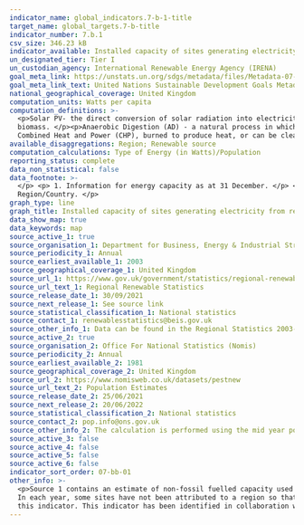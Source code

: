 ```yaml
---
indicator_name: global_indicators.7-b-1-title
target_name: global_targets.7-b-title
indicator_number: 7.b.1
csv_size: 346.23 kB
indicator_available: Installed capacity of sites generating electricity from renewable sources
un_designated_tier: Tier I
un_custodian_agency: International Renewable Energy Agency (IRENA)
goal_meta_link: https://unstats.un.org/sdgs/metadata/files/Metadata-07-0b-01.pdf
goal_meta_link_text: United Nations Sustainable Development Goals Metadata (PDF)
national_geographical_coverage: United Kingdom
computation_units: Watts per capita
computation_definitions: >-
  <p>Solar PV- the direct conversion of solar radiation into electricity by the interaction of light with the electrons in a semiconductor device or cell.</p><p>Bioenergy - renewable energy made from material of recent biological origin derived from plant or animal matter, known as
  biomass. </p><p>Anaerobic Digestion (AD) - a natural process in which microorganisms break down organic matter, in the absence of oxygen, into biogas (a mixture of carbon dioxide (CO2) and methane) and digestate (a nitrogen-rich fertiliser). The biogas can be used directly in engines for
  Combined Heat and Power (CHP), burned to produce heat, or can be cleaned and used in the same way as natural gas or as a vehicle fuel.</p>
available_disaggregations: Region; Renewable source
computation_calculations: Type of Energy (in Watts)/Population
reporting_status: complete
data_non_statistical: false
data_footnote: >-
  </p> <p> 1. Information for energy capacity as at 31 December. </p> <p> 2. Data for population are mid year estimates. </p> <p> 3. Data for offshore wind are allocated to the Region/Country that the cables come ashore </p> <p> 4. Data showing 0 are less than 50 GW capacity in the
  Region/Country. </p>
graph_type: line
graph_title: Installed capacity of sites generating electricity from renewable sources
data_show_map: true
data_keywords: map
source_active_1: true
source_organisation_1: Department for Business, Energy & Industrial Strategey
source_periodicity_1: Annual
source_earliest_available_1: 2003
source_geographical_coverage_1: United Kingdom
source_url_1: https://www.gov.uk/government/statistics/regional-renewable-statistics
source_url_text_1: Regional Renewable Statistics
source_release_date_1: 30/09/2021
source_next_release_1: See source link
source_statistical_classification_1: National statistics
source_contact_1: renewablesstatistics@beis.gov.uk
source_other_info_1: Data can be found in the Regional Statistics 2003-2020 Installed Capacity tables.
source_active_2: true
source_organisation_2: Office For National Statistics (Nomis)
source_periodicity_2: Annual
source_earliest_available_2: 1981
source_geographical_coverage_2: United Kingdom
source_url_2: https://www.nomisweb.co.uk/datasets/pestnew
source_url_text_2: Population Estimates
source_release_date_2: 25/06/2021
source_next_release_2: 20/06/2022
source_statistical_classification_2: National statistics
source_contact_2: pop.info@ons.gov.uk
source_other_info_2: The calculation is performed using the mid year population estimates.
source_active_3: false
source_active_4: false
source_active_5: false
source_active_6: false
indicator_sort_order: 07-bb-01
other_info: >-
  <p>Source 1 contains an estimate of non-fossil fuelled capacity used for co-firing of renewables based on the proportion of generation accounted for by the renewable source that is not reported here. This is applicable for Other Bioenergy  and the sub category Biomass and Waste. </p> <p>
  In each year, some sites have not been attributed to a region so that data related to individual companies are not disclosed. Specific information related to this is contained within the tables in the source 1 data link under the Sources tab.</p> <p> Data follows the UN specification for
  this indicator. This indicator has been identified in collaboration with topic experts.
---
```

